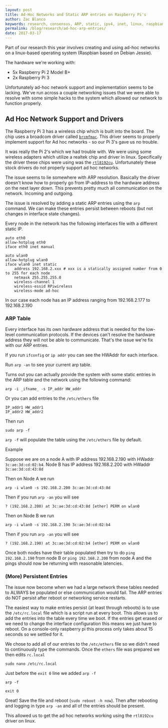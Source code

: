 ```yaml
---
layout: post
title: Ad-Hoc Networks and Static ARP entries on Raspberry Pi's
author: Zac Blanco
keywords: research, consensus, ARP, static, ipv4, inet, linux, raspbian, ad-hoc, adhoc
permalink: /blog/research/ad-hoc-arp-entries/
date: 2017-03-17
---
```


Part of our research this year involves creating and using ad-hoc networks on a linux-based operating system (Raspbian based on Debian Jessie).

The hardware we're working with:

- 5x Raspberry Pi 2 Model B+
- 2x Raspberry Pi 3

Unfortunately ad-hoc network support and implementation seems to be lacking. We've run across a couple networking issues that we were able to resolve with some simple hacks to the system which allowed our network to function properly.

## Ad Hoc Network Support and Drivers

The Raspberry Pi 3 has a wireless chip which is built into the board. The chip uses a broadcom driver called [`brcmfmac`](https://wiki.debian.org/brcmfmac). This driver seems to properly implement support for Ad hoc networks - so our Pi 3's gave us no trouble.

It was really the Pi 2's which we had trouble with. We were using some wireless adapters which utilize a realtek chip and driver in linux. Specifically the driver these chips were using was the [`rtl8192cu`](http://www.realtek.com.tw/products/productsView.aspx?Langid=1&PFid=48&Level=5&Conn=4&ProdID=277). Unfortunately these stock drivers do not properly support ad hoc networks.

The issue seems to lie somewhere with ARP resolution. Basically the driver doesn't know how to properly go from IP-address to the hardware address on the next layer down. This prevents pretty much all communication on the network. Incoming and outgoing.

The issue is resolved by adding a static ARP entries using the `arp` command. We can make these entries persist between reboots (but not changes in interface state changes).

Every node in the network has the following interfaces file with a different static IP.

```
auto eth0
allow-hotplug eth0
iface eth0 inet manual

auto wlan0
allow-hotplug wlan0
iface wlan0 inet static
    address 192.168.2.xxx # xxx is a statically assigned number from 0 to 255 for each node
    netmask 255.255.255.0
    wireless-channel 1
    wireless-essid RPiwireless
    wireless-mode ad-hoc
```

In our case each node has an IP address ranging from 192.168.2.177 to 192.168.2.190

### ARP Table

Every interface has its own hardware address that is needed for the low-level communication protocols. If the devices can't resolve the hardware address they will not be able to communicate. That's the issue we're fix with our ARP entries.

If you run `ifconfig` or `ip addr` you can see the HWAddr for each interface.

Run `arp -an` to see your current arp table.

Turns out you can actually provide the system with some static entries in the ARP table and the network using the following command:

    arp -i _ifname_ -s IP_addr HW_addr

Or you can add entries to the `/etc/ethers` file

    IP_addr1 HW_addr1
    IP_addr2 HW_addr2

Then run

    sudo arp -f

`arp -f` will populate the table using the `/etc/ethers` file by default.

Example

Suppose we are on a node A with IP address 192.168.2.190 with HWaddr `3c:ae:3d:cd:02:b4`. Node B has IP address 192.168.2.200 with HWaddr `3c:ae:3d:cd:43:8d`

Then on Node A we run

    arp -i wlan0 -s 192.168.2.200 3c:ae:3d:cd:43:8d

Then if you run `arp -an` you will see

    ? (192.168.2.200) at 3c:ae:3d:cd:43:8d [ether] PERM on wlan0

Then on Node B we run

    arp -i wlan0 -s 192.168.2.190 3c:ae:3d:cd:02:b4

Then if you run `arp -an` you will see

    ? (192.168.2.190) at 3c:ae:3d:cd:02:b4 [ether] PERM on wlan0

Once both nodes have their table populated then try to do `ping 192.168.2.190` from node B or `ping 192.168.2.200` from node A and the pings should now be returning with reasonable latencies.

### (More) Persistent Entries

The issue now become when we had a large network these tables needed to ALWAYS be populated or else communication would fail. The ARP entries do NOT persist after reboot or networking service restarts.

The easiest way to make entries persist (at least through reboots) is to use the `/etc/rc.local` file which is a script run at every boot. This allows us to add the entries into the table every time we boot. If the entries get erased or we need to change the interface configuration this means we just have to reboot. On a console-only raspberry pi this process only takes about 15 seconds so we settled for it.

We chose to add all of our entries to the `/etc/ethers` file so we didn't need to continuously type the commands. Once the `ethers` file was prepared we then edits `rc.local`

`sudo nano /etc/rc.local`

Just before the `exit 0` line we added `arp -f`

```
arp -f

exit 0
```

Great! Save the file and reboot (`sudo reboot -h now`). Then after rebooting and logging in type `arp -an` and all of the entries should be present.

This allowed us to get the ad hoc networks working using the `rtl8192cu` driver on linux.

